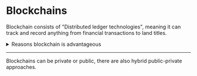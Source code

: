 # Blockchains

Blockchain consists of "Distributed ledger technologies", meaning it can track and record anything from financial transactions to land titles.

<Details>
  <summary>Reasons blockchain is advantageous</summary>
  
  > It stores data in blocks, if they are all linked it is called a blockchain. Since it uses the ledger method, all changes made are recorded.

  However it is decentralized and distributed. This allows it to be secure 
  + Creates trust in data
  > "proof of work" means the solution is shared to other computers on the network to be verified.
 
  Since all computers on the blockchain are able to verify it's **originality**, we can trust the chain.
  + No need for intermediaries
  + trusted peer-to-peer interaction
</Details>

---

Blockchains can be private or public, there are also hybrid public-private approaches.


